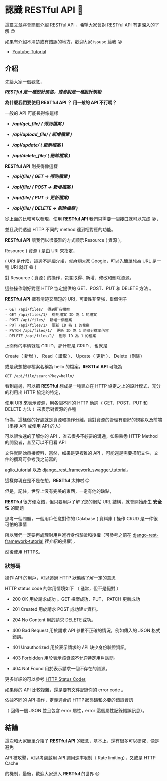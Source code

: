 # 認識 RESTful API 📝

這篇文章將會簡單介紹 RESTful API ，希望大家會對 RESTful API 有更深入的了解 :blush:

如果有介紹不清楚或有錯誤的地方，歡迎大家 issuse 給我 :stuck_out_tongue_winking_eye:

* [Youtube Tutorial](https://youtu.be/gHCB0sd47Is)

## 介紹

先給大家一個觀念，

***RESTful 是一種設計風格，或者說是一種設計規範***

**為什麼我們要使用 **RESTful API** ？ 用一般的 API 不行嗎？**

一般的 API 可能長得像這樣

* ***/api/get_file/ ( 得到檔案 )***

* ***/api/upload_file/ ( 新增檔案 )***

* ***/api/update/ ( 更新檔案 )***

* ***/api/delete_file/ ( 刪除檔案 )***

**RESTful API** 則長得像這樣

* ***/api/file/ ( GET -> 得到檔案 )***

* ***/api/file/ ( POST -> 新增檔案 )***

* ***/api/file/ ( PUT -> 更新檔案)***

* ***/api/file/ ( DELETE -> 刪除檔案 )***

從上面的比較可以發現，使用 **RESTful API** 我們只需要一個接口就可以完成 :open_mouth:，

並且我們透過 HTTP 不同的 method 達到相對應的功能。

**RESTful API** 讓我們以很優雅的方式顯示 Resource ( 資源 )，

Resource ( 資源 ) 是由 URI 來指定，

( URI 是什麼，這邊不詳細介紹，就麻煩大家 Google，可以先簡單想為 URL 是一種 URI 就好 :smile: )

對 Resource ( 資源 ) 的操作，包含取得、新增、修改和刪除資源，

這些操作剛好對應 HTTP 協定提供的 GET、POST、PUT 和 DELETE 方法 。

**RESTful API** 擁有清楚又簡短的 URI，可讀性非常強，舉個例子

```url
- GET /api/files/  得到所有檔案
- GET /api/files/1/  得到檔案 ID 為 1 的檔案
- POST /api/files/  新增一個檔案
- PUT /api/files/1/  更新 ID 為 1 的檔案
- PATCH /api/files/1/  更新 ID 為 1 的部分檔案內容
- DELETE /api/files/1/  刪除 ID 為 1 的檔案
```

上面做的事情就是 CRUD，那什麼是 CRUD ，也就是

Create（ 新增 ）、 Read（ 讀取 ）、 Update（ 更新 ）、 Delete（刪除）

或是我想搜尋檔案名稱為 hello 的檔案，**RESTful API** 可能為

```url
GET /api/file/search?key=hello/
```

看到這邊，可以把 **RESTful** 想成是一種建立在 HTTP 協定之上的設計模式，充分的利用出 HTTP 協定的特定，

使用 URI 來表示資源，用各個不同的 HTTP 動詞（ GET、POST、PUT 和 DELETE 方法 ）來表示對資源的各種

行為，這樣做的好處就是資源和操作分離，讓對資源的管理有更好的規範以及前端（串接 API 或使用 API 的人）

可以很快速的了解你的 API ，省去很多不必要的溝通，如果熟悉 HTTP Method 的開發者，甚至可以不用看 API

文件就開始串接資料，當然，如果是更複雜的 API ，可能還是需要搭配文件，文件的撰寫可參考我之前寫的

[aglio_tutorial](https://github.com/twtrubiks/aglio_tutorial) 以及 [django_rest_framework_swagger_tutorial](https://github.com/twtrubiks/django_rest_framework_swagger_tutorial)。

這樣你現在是不是在想，**RESTful** 太神啦 :heart_eyes:

但是，記住，世界上沒有完美的東西，一定有他的缺點，

**RESTful** 很方便沒錯，但只要用戶了解了您的網站 URL 結構，就會開始產生 **安全性** 的問題

思考一個問題，一個用戶任意對你的 Database ( 資料庫 ) 操作 CRUD 是一件很可怕的事情

所以我們一定要再處理對用戶進行身份驗證和授權（可參考之前在 [django-rest-framework-tutorial](https://github.com/twtrubiks/django-rest-framework-tutorial#授權-authentications- ) 裡介紹的授權），

然後使用 HTTPS。

### 狀態碼

操作 API 的用戶，可以透過 HTTP 狀態碼了解一定的意思

HTTP status code 的常用情境如下 （ 通常，但不是絕對 ）

* 200 OK 用於請求成功 。GET 檔案成功，PUT， PATCH 更新成功

* 201 Created 用於請求 POST 成功建立資料。

* 204 No Content 用於請求 DELETE  成功。

* 400 Bad Request 用於請求 API 參數不正確的情況，例如傳入的 JSON 格式錯誤。

* 401 Unauthorized 用於表示請求的 API 缺少身份驗證資訊。

* 403 Forbidden 用於表示該資源不允許特定用戶訪問。

* 404 Not Found 用於表示請求一個不存在的資源。

更多詳細的可以參考 [HTTP Status Codes](http://www.restapitutorial.com/httpstatuscodes.html)

如果你的 API 比較複雜，還是要有文件記錄你的 error code 。

依據不同的 API 操作，定義適合的 HTTP 狀態碼和必要的錯誤資訊

（ 回傳一個 JSON 並且包含 error 屬性，error 這個屬性記錄錯誤訊息）。

## 結論

這次和大家簡單介紹了 **RESTful API** 的概念，基本上，還有很多可以研究，像是避免

API 被攻擊，可以考慮啟用 API 調用速率限制（ Rate limiting），又或是  HTTP Cache

的機制，最後，歡迎大家進入 **RESTful** 的世界 :laughing: